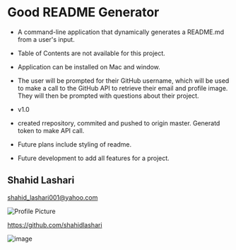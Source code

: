 
# **Good README Generator**

* A command-line application that dynamically generates a README.md from a user's input.

* Table of Contents are not available for this project.

* Application can be installed on Mac and window.

* The user will be prompted for their GitHub username, which will be used to make a call to the GitHub API to retrieve their email and profile image. They will then be prompted with questions about their project.

* v1.0

* created rrepository, commited and pushed to origin master. Generatd token to make API call.

* Future plans include styling of readme.

* Future development to add all features for a project.

## Shahid Lashari

 shahid_lashari001@yahoo.com

 ![Profile Picture](https://avatars0.githubusercontent.com/u/61823648?v=4)
 
 https://github.com/shahidlashari
 
 ![image](utils/ReadMe.gif)
